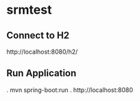 # srmtest

## Connect to H2
http://localhost:8080/h2/

## Run Application
. mvn spring-boot:run
. http://localhost:8080
